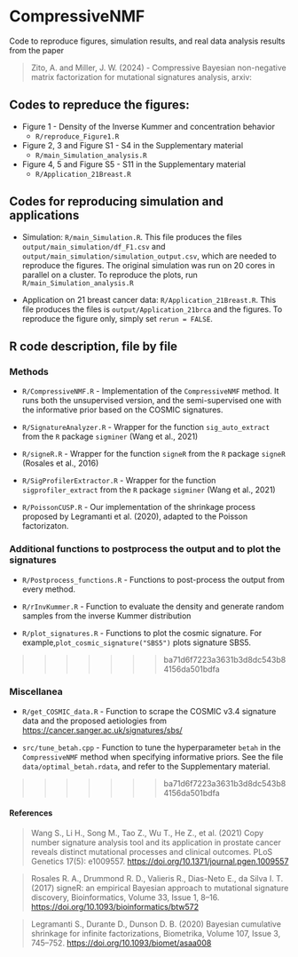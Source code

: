# CompressiveNMF

Code to reproduce figures, simulation results, and real data analysis results from the paper 

> Zito, A. and Miller, J. W. (2024) - Compressive Bayesian non-negative matrix factorization for
mutational signatures analysis, arxiv:

## Codes to repreduce the figures:

* Figure 1 - Density of the Inverse Kummer and concentration behavior
  - `R/reproduce_Figure1.R`
* Figure 2, 3 and Figure S1 - S4 in the Supplementary material
  - `R/main_Simulation_analysis.R`
* Figure 4, 5 and Figure S5 - S11 in the Supplementary material
  - `R/Application_21Breast.R`

## Codes for reproducing simulation and applications

* Simulation: `R/main_Simulation.R`. This file produces the files `output/main_simulation/df_F1.csv` and `output/main_simulation/simulation_output.csv`, which are needed to reproduce the figures. The original simulation was run on 20 cores in parallel on a cluster. To reproduce the plots, run  `R/main_Simulation_analysis.R`

* Application on 21 breast cancer data: `R/Application_21Breast.R`. This file produces the files is `output/Application_21brca` and the figures. To reproduce the figure only, simply set `rerun = FALSE`.

## R code description, file by file

### Methods

- `R/CompressiveNMF.R` - Implementation of the `CompressiveNMF` method. It runs both the unsupervised version, and the semi-supervised one with the informative prior based on the COSMIC signatures. 

- `R/SignatureAnalyzer.R` - Wrapper for the function `sig_auto_extract` from the `R` package `sigminer` (Wang et al., 2021) 

- `R/signeR.R` - Wrapper for the function `signeR` from the `R` package `signeR` (Rosales et al., 2016) 

- `R/SigProfilerExtractor.R` - Wrapper for the function `sigprofiler_extract` from the `R` package `sigminer` (Wang et al., 2021) 

- `R/PoissonCUSP.R` - Our implementation of the shrinkage process proposed by Legramanti et al. (2020), adapted to the Poisson factorizaton. 


### Additional functions to postprocess the output and to plot the signatures

- `R/Postprocess_functions.R` - Functions to post-process the output from every method. 

- `R/rInvKummer.R` - Function to evaluate the density and generate random samples from the inverse Kummer distribution

- `R/plot_signatures.R` - Functions to plot the cosmic signature. For example,`plot_cosmic_signature("SBS5")` plots signature SBS5.  
>>>>>>> ba71d6f7223a3631b3d8dc543b84156da501bdfa


### Miscellanea

- `R/get_COSMIC_data.R` - Function to scrape the COSMIC v3.4 signature data and the proposed aetiologies from https://cancer.sanger.ac.uk/signatures/sbs/ 

- `src/tune_betah.cpp`  - Function to tune the hyperparameter `betah` in the `CompressiveNMF` method when specifying informative priors. See the file `data/optimal_betah.rdata`, and refer to the Supplementary material.
>>>>>>> ba71d6f7223a3631b3d8dc543b84156da501bdfa

#### References
> Wang S., Li H., Song M., Tao Z., Wu T., He Z., et al. (2021) Copy number signature analysis tool and its application in prostate cancer reveals distinct mutational processes and clinical outcomes. PLoS Genetics 17(5): e1009557.
https://doi.org/10.1371/journal.pgen.1009557

> Rosales R. A., Drummond R. D., Valieris R., Dias-Neto E., da Silva I. T. (2017) signeR: an empirical Bayesian approach to mutational signature discovery, Bioinformatics, Volume 33, Issue 1, 8–16. https://doi.org/10.1093/bioinformatics/btw572

> Legramanti S., Durante D., Dunson D. B. (2020) Bayesian cumulative shrinkage for infinite factorizations, Biometrika, Volume 107, Issue 3, 745–752. https://doi.org/10.1093/biomet/asaa008

